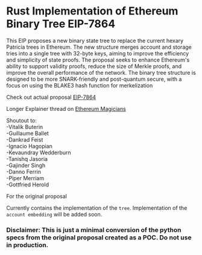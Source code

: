 # Rust Implementation of Ethereum Binary Tree EIP-7864

This EIP proposes a new binary state tree to replace the current hexary Patricia trees in Ethereum. The new structure merges account and storage tries into a single tree with 32-byte keys, aiming to improve the efficiency and simplicity of state proofs. The proposal seeks to enhance Ethereum's ability to support validity proofs, reduce the size of Merkle proofs, and improve the overall performance of the network. The binary tree structure is designed to be more SNARK-friendly and post-quantum secure, with a focus on using the BLAKE3 hash function for merkelization

Check out actual proposal [EIP-7864](https://eips.ethereum.org/EIPS/eip-7864)

Longer Explainer thread on [Ethereum Magicians](https://ethereum-magicians.org/t/eip-7864-ethereum-state-using-a-unified-binary-tree/22611)

Shoutout to:</br>
 -Vitalik Buterin </br>
 -Guillaume Ballet</br>
 -Dankrad Feist</br>
 -Ignacio Hagopian</br>
 -Kevaundray Wedderburn</br>
 -Tanishq Jasoria</br>
 -Gajinder Singh</br>
 -Danno Ferrin</br>
 -Piper Merriam</br>
 -Gottfried Herold</br>

For the original proposal


Currently contains the implementation of the `tree`. Implementation of the `account embedding` will be added soon.

### Disclaimer: This is just a minimal conversion of the python specs from the original proposal created as a POC. Do not use in production.